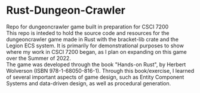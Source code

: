 # Rust-Dungeon-Crawler
Repo for dungeoncrawler game built in preparation for CSCI 7200
<br />
This repo is inteded to hold the source code and resources for the dungeoncrawler game made in Rust with the bracket-lib crate and the Legion ECS system. It is primarily for demonstrational purposes to show where my work in CSCI 7200 began, as I plan on expanding on this game over the Summer of 2022.
<br />
The game was developed through the book "Hands-on Rust", by Herbert Wolverson (ISBN 978-1-68050-816-1). Through this book/exercise, I learned of several important aspects of game design, such as Entity Component Systems and data-driven design, as well as procedural generation.
